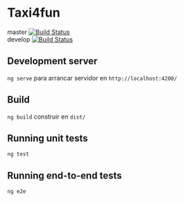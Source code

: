 # Taxi4fun

master [![Build Status](https://travis-ci.org/taxy4fun/backoffice-y4f.svg?branch=master)](https://travis-ci.org/taxy4fun/backoffice-y4f)  
develop [![Build Status](https://travis-ci.org/taxy4fun/backoffice-y4f.svg?branch=master)](https://travis-ci.org/taxy4fun/backoffice-y4f)

## Development server

`ng serve` para arrancar servidor en `http://localhost:4200/`

## Build

`ng build` construir en `dist/`

## Running unit tests

`ng test`

## Running end-to-end tests

`ng e2e`
